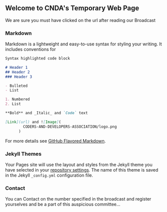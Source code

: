 ## Welcome to CNDA's Temporary Web Page

We are sure you must have clicked on the url after reading our Broadcast

### Markdown

Markdown is a lightweight and easy-to-use syntax for styling your writing. It includes conventions for

```markdown
Syntax highlighted code block

# Header 1
## Header 2
### Header 3

- Bulleted
- List

1. Numbered
2. List

**Bold** and _Italic_ and `Code` text

[Link](url) and ![Image](
        CODERS-AND-DEVELOPERS-ASSOCIATION/logo.png
      )
```

For more details see [GitHub Flavored Markdown](https://guides.github.com/features/mastering-markdown/).

### Jekyll Themes

Your Pages site will use the layout and styles from the Jekyll theme you have selected in your [repository settings](https://github.com/RohiFernandes/CODERS-AND-DEVELOPERS-ASSOCIATION/settings). The name of this theme is saved in the Jekyll `_config.yml` configuration file.

### Contact

You can Contact on the number specified in the broadcast and register yourselves and be a part of this auspicious committee... 
